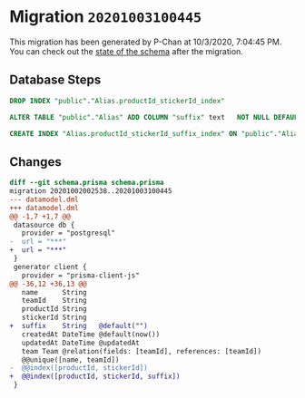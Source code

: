 # Migration `20201003100445`

This migration has been generated by P-Chan at 10/3/2020, 7:04:45 PM.
You can check out the [state of the schema](./schema.prisma) after the migration.

## Database Steps

```sql
DROP INDEX "public"."Alias.productId_stickerId_index"

ALTER TABLE "public"."Alias" ADD COLUMN "suffix" text   NOT NULL DEFAULT E''

CREATE INDEX "Alias.productId_stickerId_suffix_index" ON "public"."Alias"("productId", "stickerId", "suffix")
```

## Changes

```diff
diff --git schema.prisma schema.prisma
migration 20201002002538..20201003100445
--- datamodel.dml
+++ datamodel.dml
@@ -1,7 +1,7 @@
 datasource db {
   provider = "postgresql"
-  url = "***"
+  url = "***"
 }
 generator client {
   provider = "prisma-client-js"
@@ -36,12 +36,13 @@
   name      String
   teamId    String
   productId String
   stickerId String
+  suffix    String   @default("")
   createdAt DateTime @default(now())
   updatedAt DateTime @updatedAt
   team Team @relation(fields: [teamId], references: [teamId])
   @@unique([name, teamId])
-  @@index([productId, stickerId])
+  @@index([productId, stickerId, suffix])
 }
```


